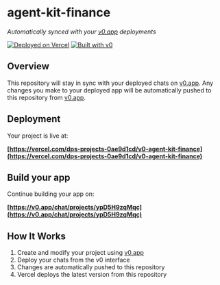 # agent-kit-finance

*Automatically synced with your [v0.app](https://v0.app) deployments*

[![Deployed on Vercel](https://img.shields.io/badge/Deployed%20on-Vercel-black?style=for-the-badge&logo=vercel)](https://vercel.com/dps-projects-0ae9d1cd/v0-agent-kit-finance)
[![Built with v0](https://img.shields.io/badge/Built%20with-v0.app-black?style=for-the-badge)](https://v0.app/chat/projects/ypD5H9zqMqc)

## Overview

This repository will stay in sync with your deployed chats on [v0.app](https://v0.app).
Any changes you make to your deployed app will be automatically pushed to this repository from [v0.app](https://v0.app).

## Deployment

Your project is live at:

**[https://vercel.com/dps-projects-0ae9d1cd/v0-agent-kit-finance](https://vercel.com/dps-projects-0ae9d1cd/v0-agent-kit-finance)**

## Build your app

Continue building your app on:

**[https://v0.app/chat/projects/ypD5H9zqMqc](https://v0.app/chat/projects/ypD5H9zqMqc)**

## How It Works

1. Create and modify your project using [v0.app](https://v0.app)
2. Deploy your chats from the v0 interface
3. Changes are automatically pushed to this repository
4. Vercel deploys the latest version from this repository